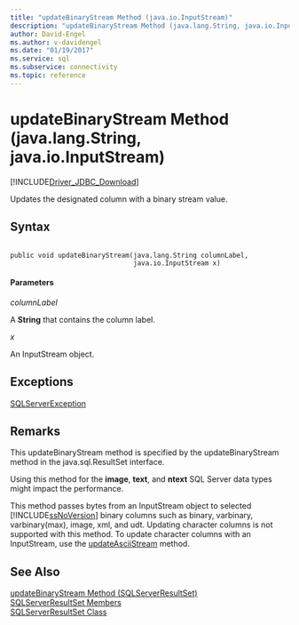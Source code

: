 ```yaml
---
title: "updateBinaryStream Method (java.io.InputStream)"
description: "updateBinaryStream Method (java.lang.String, java.io.InputStream)"
author: David-Engel
ms.author: v-davidengel
ms.date: "01/19/2017"
ms.service: sql
ms.subservice: connectivity
ms.topic: reference
---
```

# updateBinaryStream Method (java.lang.String, java.io.InputStream)
[!INCLUDE[Driver_JDBC_Download](../../../includes/driver_jdbc_download.md)]

  Updates the designated column with a binary stream value.  
  
## Syntax  
  
```  
  
public void updateBinaryStream(java.lang.String columnLabel,  
                               java.io.InputStream x)  
```  
  
#### Parameters  
 *columnLabel*  
  
 A **String** that contains the column label.  
  
 *x*  
  
 An InputStream object.  
  
## Exceptions  
 [SQLServerException](../../../connect/jdbc/reference/sqlserverexception-class.md)  
  
## Remarks  
 This updateBinaryStream method is specified by the updateBinaryStream method in the java.sql.ResultSet interface.  
  
 Using this method for the **image**, **text**, and **ntext** SQL Server data types might impact the performance.  
  
 This method passes bytes from an InputStream object to selected [!INCLUDE[ssNoVersion](../../../includes/ssnoversion-md.md)] binary columns such as binary, varbinary, varbinary(max), image, xml, and udt. Updating character columns is not supported with this method. To update character columns with an InputStream, use the [updateAsciiStream](../../../connect/jdbc/reference/updateasciistream-method-sqlserverresultset.md) method.  
  
## See Also  
 [updateBinaryStream Method &#40;SQLServerResultSet&#41;](../../../connect/jdbc/reference/updatebinarystream-method-sqlserverresultset.md)   
 [SQLServerResultSet Members](../../../connect/jdbc/reference/sqlserverresultset-members.md)   
 [SQLServerResultSet Class](../../../connect/jdbc/reference/sqlserverresultset-class.md)  
  
  
